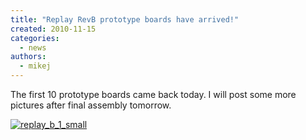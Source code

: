 ```yaml
---
title: "Replay RevB prototype boards have arrived!"
created: 2010-11-15
categories: 
  - news
authors: 
  - mikej
---
```


The first 10 prototype boards came back today. I will post some more pictures after final assembly tomorrow.

[![replay_b_1_small](@assets/images/replay_b_1_small.jpg)](http://fpgaarcade.com/wp4/wp-content/uploads/2015/06/replay_b_1_small.jpg)
